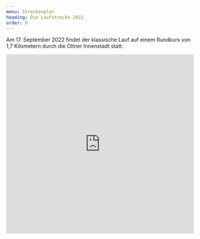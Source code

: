 ```yaml
---
menu: Streckenplan
heading: Die Laufstrecke 2022
order: 9
---
```

Am 17. September 2022 findet der klassische Lauf auf einem Rundkurs von 1,7
Kilometern durch die Oltner Innenstadt statt.

<iframe style="border:0" frameborder="0" scrolling="no"
  loading="lazy" src="https://www.google.com/maps/d/u/0/embed?mid=1mqKpH6tFvhF4Zi0MsXq9Bp0V-ZtYiM12"
width="100%" height="480"></iframe>

